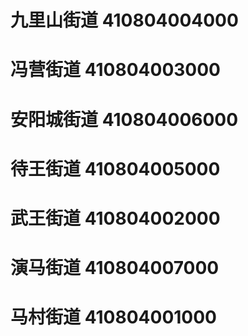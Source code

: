 # 九里山街道 410804004000
# 冯营街道 410804003000
# 安阳城街道 410804006000
# 待王街道 410804005000
# 武王街道 410804002000
# 演马街道 410804007000
# 马村街道 410804001000
